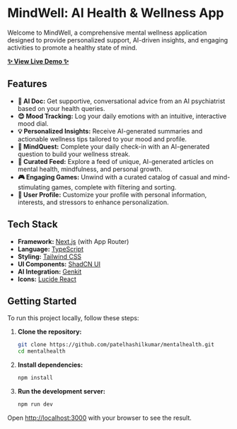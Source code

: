 # MindWell: AI Health & Wellness App

Welcome to MindWell, a comprehensive mental wellness application designed to provide personalized support, AI-driven insights, and engaging activities to promote a healthy state of mind.

**[✨ View Live Demo ✨](https://studio--studio-639994847-66f7a.us-central1.hosted.app/login)**

## Features

- **🤖 AI Doc:** Get supportive, conversational advice from an AI psychiatrist based on your health queries.
- **😊 Mood Tracking:** Log your daily emotions with an intuitive, interactive mood dial.
- **💡 Personalized Insights:** Receive AI-generated summaries and actionable wellness tips tailored to your mood and profile.
- **🚀 MindQuest:** Complete your daily check-in with an AI-generated question to build your wellness streak.
- **📰 Curated Feed:** Explore a feed of unique, AI-generated articles on mental health, mindfulness, and personal growth.
- **🎮 Engaging Games:** Unwind with a curated catalog of casual and mind-stimulating games, complete with filtering and sorting.
- **👤 User Profile:** Customize your profile with personal information, interests, and stressors to enhance personalization.

## Tech Stack

- **Framework:** [Next.js](https://nextjs.org/) (with App Router)
- **Language:** [TypeScript](https://www.typescriptlang.org/)
- **Styling:** [Tailwind CSS](https://tailwindcss.com/)
- **UI Components:** [ShadCN UI](https://ui.shadcn.com/)
- **AI Integration:** [Genkit](https://firebase.google.com/docs/genkit)
- **Icons:** [Lucide React](https://lucide.dev/)

## Getting Started

To run this project locally, follow these steps:

1. **Clone the repository:**
   ```bash
   git clone https://github.com/patelhashilkumar/mentalhealth.git
   cd mentalhealth
   ```

2. **Install dependencies:**
   ```bash
   npm install
   ```

3. **Run the development server:**
   ```bash
   npm run dev
   ```

Open [http://localhost:3000](http://localhost:3000) with your browser to see the result.
